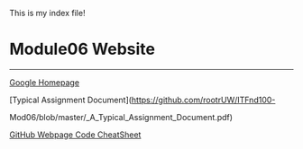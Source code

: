 This is my index file!
# Module06 Website
---
[Google Homepage](https://www.google.com "Google's Homepage")

[Typical Assignment Document](https://github.com/rootrUW/ITFnd100-

Mod06/blob/master/_A_Typical_Assignment_Document.pdf)

[GitHub Webpage Code CheatSheet](https://github.com/adam-p/markdownhere/wiki/Markdown-Cheatsheet)
